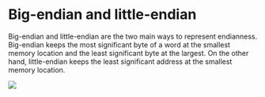 # Big-endian and  little-endian

Big-endian and  little-endian are the two main ways to represent endianness. Big-endian  keeps the most significant byte of a word at the smallest memory  location and the least significant byte at the largest. On the other  hand, little-endian keeps the least significant address at the smallest  memory location.

![](https://miro.medium.com/v2/resize:fit:1100/format:webp/1*XzLlyZSuMyVCEOGaUh2hFg.png)